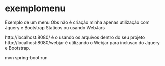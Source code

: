 # exemplomenu
Exemplo de um menu Obs não é criação minha apenas utilização com Jquery e Bootstrap Staticos ou usando WebJars

http://localhost:8080/ é o usando os arquivos dentro do seu projeto
http://localhost:8080/webjar é utilizando o Webjar para inclusao do Jquery e Bootstrap.

mvn spring-boot:run
